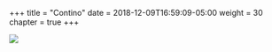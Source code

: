 +++
title = "Contino"
date = 2018-12-09T16:59:09-05:00
weight = 30
chapter = true
+++


![](/intro-k8s/images/contino/whois.png)